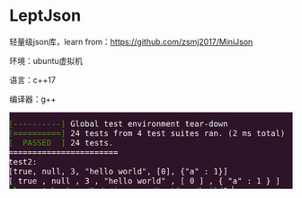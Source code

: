# LeptJson
轻量级json库，learn from：https://github.com/zsmj2017/MiniJson

环境：ubuntu虚拟机

语言：c++17

编译器：g++

![image](https://github.com/ulyssesorz/LeptJson/blob/master/result.png)
